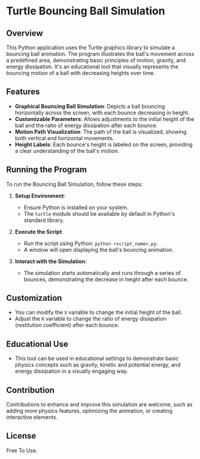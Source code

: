 # Turtle Bouncing Ball Simulation

## Overview
This Python application uses the Turtle graphics library to simulate a bouncing ball animation. The program illustrates the ball's movement across a predefined area, demonstrating basic principles of motion, gravity, and energy dissipation. It's an educational tool that visually represents the bouncing motion of a ball with decreasing heights over time.

## Features
- **Graphical Bouncing Ball Simulation**: Depicts a ball bouncing horizontally across the screen, with each bounce decreasing in height.
- **Customizable Parameters**: Allows adjustments to the initial height of the ball and the ratio of energy dissipation after each bounce.
- **Motion Path Visualization**: The path of the ball is visualized, showing both vertical and horizontal movements.
- **Height Labels**: Each bounce's height is labeled on the screen, providing a clear understanding of the ball's motion.

## Running the Program
To run the Bouncing Ball Simulation, follow these steps:

1. **Setup Environment**:
   - Ensure Python is installed on your system.
   - The `turtle` module should be available by default in Python's standard library.

2. **Execute the Script**:
   - Run the script using Python: `python <script_name>.py`.
   - A window will open displaying the ball's bouncing animation.

3. **Interact with the Simulation**:
   - The simulation starts automatically and runs through a series of bounces, demonstrating the decrease in height after each bounce.

## Customization
- You can modify the `X` variable to change the initial height of the ball.
- Adjust the `R` variable to change the ratio of energy dissipation (restitution coefficient) after each bounce.

## Educational Use
- This tool can be used in educational settings to demonstrate basic physics concepts such as gravity, kinetic and potential energy, and energy dissipation in a visually engaging way.

## Contribution
Contributions to enhance and improve this simulation are welcome, such as adding more physics features, optimizing the animation, or creating interactive elements.

## License
Free To Use.
